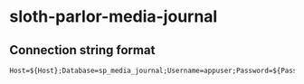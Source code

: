 # sloth-parlor-media-journal

## Connection string format

```
Host=${Host};Database=sp_media_journal;Username=appuser;Password=${Password}
```
